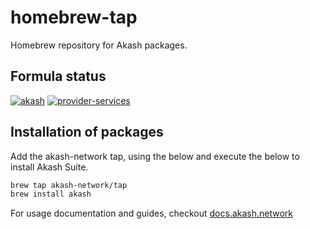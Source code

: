 # homebrew-tap

Homebrew repository for Akash packages.

## Formula status
[![akash](https://github.com/akash-network/homebrew-tap/actions/workflows/akash.yaml/badge.svg?branch=master)](https://github.com/akash-network/homebrew-tap/actions?query=workflow%3akash&job%3test-macos)
[![provider-services](https://github.com/akash-network/homebrew-tap/actions/workflows/provider-services.yaml/badge.svg?branch=master)](https://github.com/akash-network/homebrew-tap/actions?query=workflow%3provider-services&job%3test-macos)

## Installation of packages

Add the akash-network tap, using the below and execute the below to install Akash Suite. 

```sh
brew tap akash-network/tap
brew install akash
```

For usage documentation and guides, checkout [docs.akash.network](https://docs.akash.network)
